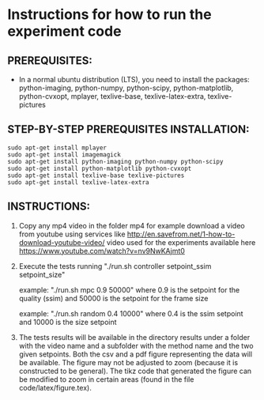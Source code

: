 # Instructions for how to run the experiment code

## PREREQUISITES:

- In a normal ubuntu distribution (LTS), you need to install the
   packages:
     python-imaging, python-numpy, python-scipy, python-matplotlib,
     python-cvxopt, mplayer, texlive-base, texlive-latex-extra,
     texlive-pictures
      
## STEP-BY-STEP PREREQUISITES INSTALLATION:

    sudo apt-get install mplayer
    sudo apt-get install imagemagick
    sudo apt-get install python-imaging python-numpy python-scipy
    sudo apt-get install python-matplotlib python-cvxopt
    sudo apt-get install texlive-base texlive-pictures
    sudo apt-get install texlive-latex-extra
   
## INSTRUCTIONS:

1. Copy any mp4 video in the folder mp4
   for example download a video from youtube using services like
   http://en.savefrom.net/1-how-to-download-youtube-video/
   video used for the experiments available here
   https://www.youtube.com/watch?v=nv9NwKAjmt0
   
2. Execute the tests running
     "./run.sh controller setpoint_ssim setpoint_size"

   example: "./run.sh mpc 0.9 50000" where 0.9 is the setpoint for the
   quality (ssim) and 50000 is the setpoint for the frame size

   example: "./run.sh random 0.4 10000" where 0.4 is the ssim setpoint
   and 10000 is the size setpoint
   
3. The tests results will be available in the directory results under
   a folder with the video name and a subfolder with the method name
   and the two given setpoints. Both the csv and a pdf figure
   representing the data will be available. The figure may not be
   adjusted to zoom (because it is constructed to be general). The
   tikz code that generated the figure can be modified to zoom in
   certain areas (found in the file code/latex/figure.tex).
   
